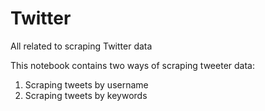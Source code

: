 # Twitter
All related to scraping Twitter data

This notebook contains two ways of scraping tweeter data:

1. Scraping tweets by username
2. Scraping tweets by keywords

